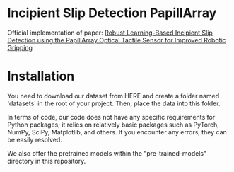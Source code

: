# Incipient Slip Detection PapillArray
Official implementation of paper: [Robust Learning-Based Incipient Slip Detection using the PapillArray Optical Tactile Sensor for Improved Robotic Gripping](https://arxiv.org/pdf/2307.04011.pdf)

# Installation
You need to download our dataset from HERE and create a folder named 'datasets' in the root of your project. Then, place the data into this folder.

In terms of code, our code does not have any specific requirements for Python packages; it relies on relatively basic packages such as PyTorch, NumPy, SciPy, Matplotlib, and others. If you encounter any errors, they can be easily resolved.

We also offer the pretrained models within the "pre-trained-models" directory in this repository.
